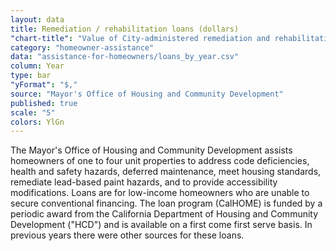 ```yaml
---
layout: data
title: Remediation / rehabilitation loans (dollars)
"chart-title": "Value of City-administered remediation and rehabilitation loans by year, 2004-2014 Q2"
category: "homeowner-assistance"
data: "assistance-for-homeowners/loans_by_year.csv"
column: Year
type: bar
"yFormat": "$,"
source: "Mayor's Office of Housing and Community Development"
published: true
scale: "5"
colors: YlGn
---
```


The Mayor's Office of Housing and Community Development assists homeowners of one to four unit properties to address code deficiencies, health and safety hazards, deferred maintenance, meet housing standards, remediate lead-based paint hazards, and to provide accessibility modifications. Loans are for low-income homeowners who are unable to secure conventional financing. The loan program (CalHOME) is funded by a periodic award from the California Department of Housing and Community Development ("HCD") and is available on a first come first serve basis. In previous years there were other sources for these loans.